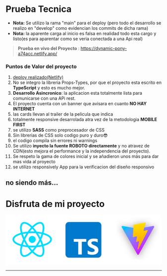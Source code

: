 # Prueba Tecnica

- **Nota:** Se utilizo la rama "main" para el deploy (pero todo el desarrollo se realizo en "develop" como evidencian los commits de dicha rama)
- **Nota:** la aparente carga al inicio es falsa en realidad todo esta cargo y listo(es para aparentar como se veria conectada a una Api real)

> **Prueba en vivo del Proyecto** : https://dynamic-pony-a74acc.netlify.app/

### Puntos de Valor del proyecto

1. [deploy realizado(Netlify)](https://dynamic-pony-a74acc.netlify.app/)
2. No se integro la libreria Props-Types, por que el proyecto esta escrito en **TypeScript** y esto es mucho mejor.
3. **Desarrollo Asincronico**: la aplicacion esta totalmente lista para comunicarse con una APi rest.
4. El proyecto cuenta con un banner que avisara en cuanto **NO HAY INTERNET**
5. las cards llevan al trailer de la pelicula que indica
6. totalmente responsive desarrolada atra vez de la metodologia **MOBILE FIRST**
7. se utilizo **SASS** como preprocesador de CSS
8. Sin librerias de CSS solo codigo puro y duro😎
9. el codigo compila sin errores ni warnings
10. Se utilizo **inyecto la fuente ROBOTO directamente** y no atravez de CDN(esto mejora el performance y la independencia del proyecto).
11. Se respeto la gama de colores inicial y se añadieron unos más para dar mas vida al proyecto
12. se utilizo responsively App para la verificacion del diseño responsivo

## no siendo más...

# Disfruta de mi proyecto

![Tech Stack](/TechStack.png)

---
